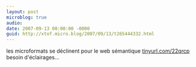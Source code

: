 ```yaml
---
layout: post
microblog: true
audio: 
date: 2007-09-13 00:00:00 -0000
guid: http://xtof.micro.blog/2007/09/13/t265444332.html
---
```

les microformats se déclinent pour le web sémantique [tinyurl.com/22qrcp](http://tinyurl.com/22qrcp) besoin d'éclairages...
